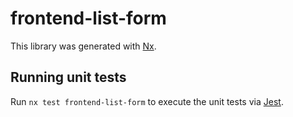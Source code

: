 # frontend-list-form

This library was generated with [Nx](https://nx.dev).

## Running unit tests

Run `nx test frontend-list-form` to execute the unit tests via [Jest](https://jestjs.io).
